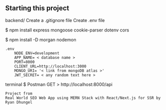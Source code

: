 ## Starting this project

backend/
Create a .gitignore file
Create .env file

$ npm install express mongoose cookie-parser dotenv cors

$ npm install -D morgan nodemon

```
.env
	NODE_ENV=development
    APP_NAME= < database name >
    PORT=8000
    CLIENT_URL=http://localhost:3000
    MONGO_URI= '< link from mongoDB atlas >'
    JWT_SECRET= < any random text here >
```

terminal
$ Postman
GET > http://localhost:8000/api

```
Project from
Real World SEO Web App using MERN Stack with React/Next.js for SSR by Ryan Dhungel
```
